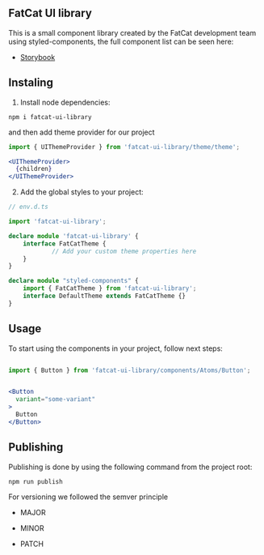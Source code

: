 ## FatCat UI library

This is a small component library created by the FatCat development team using styled-components, the full component list can be seen here:
- [Storybook](https://master--62becb0e755df7ca358ea2ad.chromatic.com/)

## Instaling

1. Install node dependencies:

```$xsl
npm i fatcat-ui-library 
```

and then add theme provider for our project

```jsx
import { UIThemeProvider } from 'fatcat-ui-library/theme/theme';

<UIThemeProvider>
  {children}
</UIThemeProvider>
```

2. Add the global styles to your project:

```ts
// env.d.ts

import 'fatcat-ui-library';

declare module 'fatcat-ui-library' {
	interface FatCatTheme {
            // Add your custom theme properties here 
	}
}

declare module "styled-components" {
	import { FatCatTheme } from 'fatcat-ui-library';
	interface DefaultTheme extends FatCatTheme {}
}

```

## Usage
To start using the components in your project, follow next steps:

```jsx

import { Button } from 'fatcat-ui-library/components/Atoms/Button';


<Button
  variant="some-variant"
>
  Button
</Button>
```
## Publishing

Publishing is done by using the following command from the project root:

```$xslt
npm run publish
```

For versioning we followed the semver principle

* MAJOR

* MINOR

* PATCH
